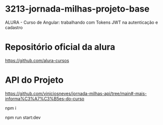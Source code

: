 
# 3213-jornada-milhas-projeto-base

ALURA - Curso de Angular: trabalhando com Tokens JWT na autenticação e cadastro

# Repositório oficial da alura

https://github.com/alura-cursos

# API do Projeto
https://github.com/viniciosneves/jornada-milhas-api/tree/main#-mais-informa%C3%A7%C3%B5es-do-curso


npm i

npm run start:dev
